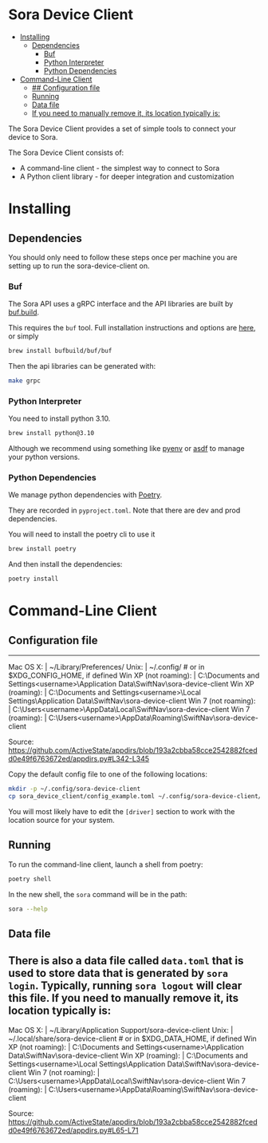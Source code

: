 Sora Device Client
=================

<!-- vim-markdown-toc GFM -->

* [Installing](#installing)
  * [Dependencies](#dependencies)
    * [Buf](#buf)
    * [Python Interpreter](#python-interpreter)
    * [Python Dependencies](#python-dependencies)
* [Command-Line Client](#command-line-client)
  * [## Configuration file](#-configuration-file)
  * [Running](#running)
  * [Data file](#data-file)
  * [If you need to manually remove it, its location typically is:](#if-you-need-to-manually-remove-it-its-location-typically-is)

<!-- vim-markdown-toc -->

The Sora Device Client provides a set of simple tools to connect your device to Sora.

The Sora Device Client consists of:

 - A command-line client - the simplest way to connect to Sora
 - A Python client library - for deeper integration and customization

# Installing
## Dependencies

You should only need to follow these steps once per machine you are setting up to run the sora-device-client on.

### Buf

The Sora API uses a gRPC interface and the API libraries are built by
[buf.build](https://buf.build/).

This requires the `buf` tool. Full installation instructions and options are
[here](https://docs.buf.build/installation), or simply
```bash
brew install bufbuild/buf/buf
```

Then the api libraries can be generated with:
```bash
make grpc
```

### Python Interpreter
You need to install python 3.10.
```bash
brew install python@3.10
```
Although we recommend using something like [pyenv](https://github.com/pyenv/pyenv)
or [asdf](https://asdf-vm.com/) to manage your python versions.

### Python Dependencies

We manage python dependencies with [Poetry](https://python-poetry.org/).

They are recorded in `pyproject.toml`. Note that there are dev and prod dependencies.

You will need to install the poetry cli to use it
```bash
brew install poetry
```
And then install the dependencies:
```bash
poetry install
```

# Command-Line Client

## Configuration file
------------------------------------------------------------
Mac OS X:               | ~/Library/Preferences/<AppName>
Unix:                   | ~/.config/<AppName>     # or in $XDG_CONFIG_HOME, if defined
Win XP (not roaming):   | C:\Documents and Settings\<username>\Application Data\SwiftNav\sora-device-client
Win XP (roaming):       | C:\Documents and Settings\<username>\Local Settings\Application Data\SwiftNav\sora-device-client
Win 7  (not roaming):   | C:\Users\<username>\AppData\Local\SwiftNav\sora-device-client
Win 7  (roaming):       | C:\Users\<username>\AppData\Roaming\SwiftNav\sora-device-client

Source: https://github.com/ActiveState/appdirs/blob/193a2cbba58cce2542882fcedd0e49f6763672ed/appdirs.py#L342-L345

Copy the default config file to one of the following locations:
```bash
mkdir -p ~/.config/sora-device-client
cp sora_device_client/config_example.toml ~/.config/sora-device-client/config.toml
```
You will most likely have to edit the `[driver]` section to work with the location source for your system.

## Running
To run the command-line client, launch a shell from poetry:
```bash
poetry shell
```
In the new shell, the `sora` command will be in the path:
```bash
sora --help
```

## Data file
There is also a data file called `data.toml` that is used to store data that is generated by `sora login`. Typically, running `sora logout` will clear this file.
If you need to manually remove it, its location typically is:
-------------------------------------------------------------------------
Mac OS X:               | ~/Library/Application Support/sora-device-client
Unix:                   | ~/.local/share/sora-device-client    # or in $XDG_DATA_HOME, if defined
Win XP (not roaming):   | C:\Documents and Settings\<username>\Application Data\SwiftNav\sora-device-client
Win XP (roaming):       | C:\Documents and Settings\<username>\Local Settings\Application Data\SwiftNav\sora-device-client
Win 7  (not roaming):   | C:\Users\<username>\AppData\Local\SwiftNav\sora-device-client
Win 7  (roaming):       | C:\Users\<username>\AppData\Roaming\SwiftNav\sora-device-client

Source: https://github.com/ActiveState/appdirs/blob/193a2cbba58cce2542882fcedd0e49f6763672ed/appdirs.py#L65-L71
